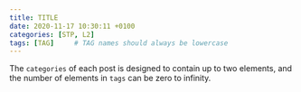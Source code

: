 ```yaml
---
title: TITLE
date: 2020-11-17 10:30:11 +0100
categories: [STP, L2]
tags: [TAG]     # TAG names should always be lowercase
---
```


The `categories` of each post is designed to contain up to two elements, and the number of elements in `tags` can be zero to infinity.
